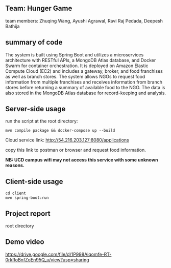 ## Team: Hunger Game 

team members: Zhuqing Wang, Ayushi Agrawal, Ravi Raj Pedada, Deepesh Bathija

## summary of code

The system is built using Spring Boot and utilizes a microservices architecture with RESTful APIs, a MongoDB Atlas database, and Docker Swarm for container orchestration. It is deployed on Amazon Elastic Compute Cloud (EC2) and includes a gateway, broker, and food franchises as well as branch stores. The system allows NGOs to request food information from multiple franchises and receives information from branch stores before returning a summary of available food to the NGO. The data is also stored in the MongoDB Atlas database for record-keeping and analysis. 

## Server-side usage

run the script at the root directory:

~~~
mvn compile package && docker-compose up --build
~~~

Cloud service link: http://54.216.203.127:8080/applications 

copy this link to postman or browser and request food information.

**NB: UCD campus wifi may not access this service with some unknown reasons.**

## Client-side usage

~~~
cd client
mvn spring-boot:run
~~~

## Project report 

root directory

## Demo video

https://drive.google.com/file/d/1P998Aiqomfe-RT-0rkRoBnfZoEn95Q_u/view?usp=sharing
